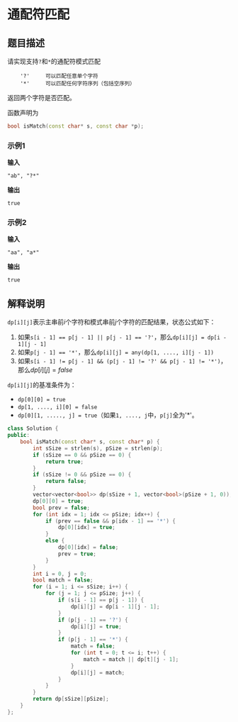 # 通配符匹配

## 题目描述

请实现支持```?```和```*```的通配符模式匹配
```
    '?'     可以匹配任意单个字符
    '*'     可以匹配任何字符序列（包括空序列）
```
返回两个字符是否匹配。

函数声明为
```C++
bool isMatch(const char* s, const char *p);
```

### 示例1
**输入**
```
"ab", "?*"
```
**输出**
```
true
```

### 示例2
**输入**
```
"aa", "a*"
```
**输出**
```
true
```

## 解释说明

```dp[i][j]```表示主串前$i$个字符和模式串前$j$个字符的匹配结果，状态公式如下：

1. 如果```s[i - 1] == p[j - 1] || p[j - 1] == '?'```，那么```dp[i][j] = dp[i - 1][j - 1]```
2. 如果```p[j - 1] == '*'```，那么```dp[i][j] = any(dp[1, ...., i][j - 1])```
3. 如果```s[i - 1] != p[j - 1] && (p[j - 1] != '?' && p[j - 1] != '*')```，那么$dp[i][j] = false$

```dp[i][j]```的基准条件为：
- ```dp[0][0] = true```
- ```dp[1, ...., i][0] = false```
- ```dp[0][1, ....., j] = true```（如果```1, ...., j```中，```p[j]```全为'*'。


```C++
class Solution {
public:
    bool isMatch(const char* s, const char* p) {
        int sSize = strlen(s), pSize = strlen(p);
        if (sSize == 0 && pSize == 0) {
            return true;
        }
        if (sSize != 0 && pSize == 0) {
            return false;
        }
        vector<vector<bool>> dp(sSize + 1, vector<bool>(pSize + 1, 0));
        dp[0][0] = true;
        bool prev = false;
        for (int idx = 1; idx <= pSize; idx++) {
            if (prev == false && p[idx - 1] == '*') {
                dp[0][idx] = true;
            }
            else {
                dp[0][idx] = false;
                prev = true;
            }
        }
        int i = 0, j = 0;
        bool match = false;
        for (i = 1; i <= sSize; i++) {
            for (j = 1; j <= pSize; j++) {
                if (s[i - 1] == p[j - 1]) {
                    dp[i][j] = dp[i - 1][j - 1];
                }
                if (p[j - 1] == '?') {
                    dp[i][j] = true;
                }
                if (p[j - 1] == '*') {
                    match = false;
                    for (int t = 0; t <= i; t++) {
                        match = match || dp[t][j - 1];
                    }
                    dp[i][j] = match;
                }
            }
        }
        return dp[sSize][pSize];
    }
};
```